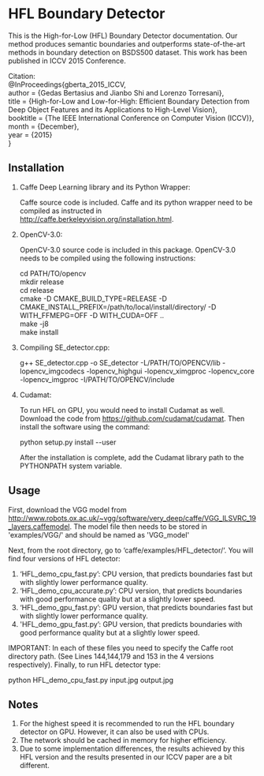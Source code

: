 # HFL Boundary Detector

This is the High-for-Low (HFL) Boundary Detector documentation. Our method produces semantic boundaries and outperforms state-of-the-art methods in boundary detection on BSDS500 dataset. This work has been published in ICCV 2015 Conference.

Citation:  
@InProceedings{gberta_2015_ICCV,  
author = {Gedas Bertasius and Jianbo Shi and Lorenzo Torresani},  
title = {High-for-Low and Low-for-High: Efficient Boundary Detection from Deep Object Features and its Applications to High-Level Vision},  
booktitle = {The IEEE International Conference on Computer Vision (ICCV)},  
month = {December},  
year = {2015}  
}

## Installation

1. Caffe Deep Learning library and its Python Wrapper:

	Caffe source code is included. Caffe and its python wrapper need to be compiled as instructed in http://caffe.berkeleyvision.org/installation.html. 

2. OpenCV-3.0:
 
	OpenCV-3.0 source code is included in this package. OpenCV-3.0 needs to be compiled using the following instructions:

	cd PATH/TO/opencv  
	mkdir release  
	cd release  
	cmake -D CMAKE_BUILD_TYPE=RELEASE -D CMAKE_INSTALL_PREFIX=/path/to/local/install/directory/ -D WITH_FFMEPG=OFF -D WITH_CUDA=OFF ..  
	make -j8  
	make install  

3. Compiling SE_detector.cpp:

	g++ SE_detector.cpp -o SE_detector -L/PATH/TO/OPENCV/lib -lopencv_imgcodecs -lopencv_highgui -lopencv_ximgproc -lopencv_core -lopencv_imgproc -I/PATH/TO/OPENCV/include

4. Cudamat:

	To run HFL on GPU, you would need to install Cudamat as well. Download the code from https://github.com/cudamat/cudamat. Then install the software using the command:

	python setup.py install --user

	After the installation is complete, add the Cudamat library path to the PYTHONPATH system variable.


## Usage

First, download the VGG model from http://www.robots.ox.ac.uk/~vgg/software/very_deep/caffe/VGG_ILSVRC_19_layers.caffemodel. The model file then needs to be stored in 'examples/VGG/' and should be named as 'VGG_model'

Next, from the root directory, go to ‘caffe/examples/HFL_detector/‘. You will find four versions of HFL detector:

1. ‘HFL_demo_cpu_fast.py’: CPU version, that predicts boundaries fast but with slightly lower performance quality.
2. ‘HFL_demo_cpu_accurate.py’: CPU version, that predicts boundaries with good performance quality but at a slightly lower speed.
3. ‘HFL_demo_gpu_fast.py’: GPU version, that predicts boundaries fast but with slightly lower performance quality.
4. 'HFL_demo_gpu_fast.py’: GPU version, that predicts boundaries with good performance quality but at a slightly lower speed.

IMPORTANT: In each of these files you need to specify the Caffe root directory path. (See Lines 144,144,179 and 153 in the 4 versions respectively). Finally, to run HFL detector type:

python HFL_demo_cpu_fast.py input.jpg output.jpg


## Notes

1. For the highest speed it is recommended to run the HFL boundary detector on GPU. However, it can also be used with CPUs.
2. The network should be cached in memory for higher efficiency.
3. Due to some implementation differences, the results achieved by this HFL version and the results presented in our ICCV paper are a bit different.


